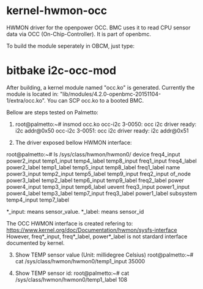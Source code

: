 # kernel-hwmon-occ
HWMON driver for the openpower OCC. BMC uses it to read CPU sensor data via OCC (On-Chip-Controller).
It is part of openbmc.

To build the module seperately in OBCM, just type:

# bitbake i2c-occ-mod

After building, a kernel module named "occ.ko" is generated. Currently the module is located in:
"lib/modules/4.2.0-openbmc-20151104-1/extra/occ.ko". You can SCP occ.ko to a booted BMC.

Bellow are steps tested on Palmetto:

1. root@palmetto:~# insmod occ.ko
occ-i2c 3-0050: occ i2c driver ready: i2c addr@0x50
occ-i2c 3-0051: occ i2c driver ready: i2c addr@0x51

2. The driver exposed bellow HWMON interface:

root@palmetto:~# ls /sys/class/hwmon/hwmon0/
device        freq4_input   power2_input  temp1_input   temp4_label   temp8_input
freq1_input   freq4_label   power2_label  temp1_label   temp5_input   temp8_label
freq1_label   name          power3_input  temp2_input   temp5_label   temp9_input
freq2_input   of_node       power3_label  temp2_label   temp6_input   temp9_label
freq2_label   power         power4_input  temp3_input   temp6_label   uevent
freq3_input   power1_input  power4_label  temp3_label   temp7_input
freq3_label   power1_label  subsystem     temp4_input   temp7_label

*_input: means sensor_value.
*_label: means sensor_id

The OCC HWMON interface is created refering to: https://www.kernel.org/doc/Documentation/hwmon/sysfs-interface
However, freq*_input, freq*_label, power*_label is not stardard interface documented by kernel.

3. Show TEMP sensor value (Unit: millidegree Celsius)
root@palmetto:~# cat /sys/class/hwmon/hwmon0/temp1_input
35000

4. Show TEMP sensor id:
root@palmetto:~# cat /sys/class/hwmon/hwmon0/temp1_label
108

